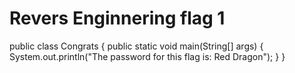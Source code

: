 # Revers Enginnering flag 1


public class Congrats 
{ 
    public static void main(String[] args)
    { 
        System.out.println("The password for this flag is: Red Dragon");
    }
 }
